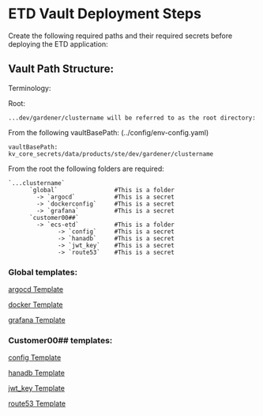 # ETD Vault Deployment Steps

Create the following required paths and their required secrets before deploying the ETD application:

## Vault Path Structure:

Terminology:

Root:

`...dev/gardener/clustername will be referred to as the root directory:`

From the following vaultBasePath: (../config/env-config.yaml)

`vaultBasePath: kv_core_secrets/data/products/ste/dev/gardener/clustername`

From the root the following folders are required:

```
`...clustername`
      `global`                #This is a folder
        -> `argocd`           #This is a secret
        -> `dockerconfig`     #This is a secret
        -> `grafana`          #This is a secret
      `customer00##` 
        -> `ecs-etd`          #This is a folder
              -> `config`     #This is a secret
              -> `hanadb`     #This is a secret
              -> `jwt_key`    #This is a secret
              -> `route53`    #This is a secret
```

### Global templates:

[argocd Template](/docs/Vault_Templates/argoCD_Template.md)

[docker Template](/docs/Vault_Templates/docker_Template.md)

[grafana Template](/docs/Vault_Templates/grafana_Template.md)

### Customer00## templates:

[config Template](/docs/Vault_Templates/etd_config_Template.md)

[hanadb Template](/docs/Vault_Templates/etd_hanadb_Template.md)

[jwt_key Template](/docs/Vault_Templates/etd_jwtkey_Template.md)

[route53 Template](/docs/Vault_Templates/etd_route53_Template.md)
